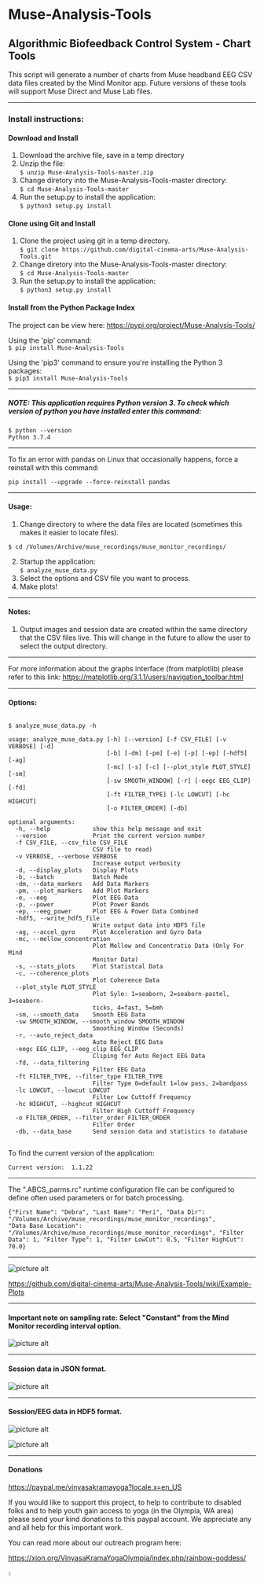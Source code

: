 # Muse-Analysis-Tools
 
## Algorithmic Biofeedback Control System - Chart Tools

This script will generate a number of charts from Muse headband EEG CSV data files created by the Mind Monitor app.  Future versions of these tools will support Muse Direct and Muse Lab files.

--------------------------------------------------------------------
### Install instructions:
#### Download and Install
1) Download the archive file, save in a temp directory
2) Unzip the file:   
```$ unzip Muse-Analysis-Tools-master.zip```
3) Change diretory into the Muse-Analysis-Tools-master directory:   
```$ cd Muse-Analysis-Tools-master```
4) Run the setup.py to install the application:   
```$ python3 setup.py install```
 
#### Clone using Git and Install
1) Clone the project using git in a temp directory.  
```$ git clone https://github.com/digital-cinema-arts/Muse-Analysis-Tools.git```
2) Change diretory into the Muse-Analysis-Tools-master directory:   
```$ cd Muse-Analysis-Tools-master``` 
3) Run the setup.py to install the application:   
```$ python3 setup.py install```

#### Install from the Python Package Index
The project can be view here:
https://pypi.org/project/Muse-Analysis-Tools/

Using the 'pip' command:  
```$ pip install Muse-Analysis-Tools```

Using the 'pip3' command to ensure you're installing the Python 3 packages:  
```$ pip3 install Muse-Analysis-Tools```

--------------------------------------------------------------------

##### NOTE: This application requires Python version 3. To check which version of python you have installed enter this command:   
```
$ python --version
Python 3.7.4
```

--------------------------------------------------------------------

To fix an error with pandas on Linux that occasionally happens, force a reinstall with this command:

```
pip install --upgrade --force-reinstall pandas
```

--------------------------------------------------------------------

#### Usage:
1) Change directory to where the data files are located (sometimes this makes it easier to locate files).  
```
$ cd /Volumes/Archive/muse_recordings/muse_monitor_recordings/   
```
2) Startup the application:  
```$ analyze_muse_data.py```
3) Select the options and CSV file you want to process.  
4) Make plots!  

--------------------------------------------------------------------

#### Notes:
1) Output images and session data are created within the same directory that the CSV files live.  This will change in the future to allow the user to select the output directory.

--------------------------------------------------------------------

For more information about the graphs interface (from matplotlib) please refer to this link:
https://matplotlib.org/3.1.1/users/navigation_toolbar.html

--------------------------------------------------------------------

#### Options: 

~~~~

$ analyze_muse_data.py -h 
 
usage: analyze_muse_data.py [-h] [--version] [-f CSV_FILE] [-v VERBOSE] [-d]
                            [-b] [-dm] [-pm] [-e] [-p] [-ep] [-hdf5] [-ag]
                            [-mc] [-s] [-c] [--plot_style PLOT_STYLE] [-sm]
                            [-sw SMOOTH_WINDOW] [-r] [-eegc EEG_CLIP] [-fd]
                            [-ft FILTER_TYPE] [-lc LOWCUT] [-hc HIGHCUT]
                            [-o FILTER_ORDER] [-db]

optional arguments:
  -h, --help            show this help message and exit
  --version             Print the current version number
  -f CSV_FILE, --csv_file CSV_FILE
                        CSV file to read)
  -v VERBOSE, --verbose VERBOSE
                        Increase output verbosity
  -d, --display_plots   Display Plots
  -b, --batch           Batch Mode
  -dm, --data_markers   Add Data Markers
  -pm, --plot_markers   Add Plot Markers
  -e, --eeg             Plot EEG Data
  -p, --power           Plot Power Bands
  -ep, --eeg_power      Plot EEG & Power Data Combined
  -hdf5, --write_hdf5_file
                        Write output data into HDF5 file
  -ag, --accel_gyro     Plot Acceleration and Gyro Data
  -mc, --mellow_concentration
                        Plot Mellow and Concentratio Data (Only For Mind
                        Monitor Data)
  -s, --stats_plots     Plot Statistcal Data
  -c, --coherence_plots
                        Plot Coherence Data
  --plot_style PLOT_STYLE
                        Plot Syle: 1=seaborn, 2=seaborn-pastel, 3=seaborn-
                        ticks, 4=fast, 5=bmh
  -sm, --smooth_data    Smooth EEG Data
  -sw SMOOTH_WINDOW, --smooth_window SMOOTH_WINDOW
                        Smoothing Window (Seconds)
  -r, --auto_reject_data
                        Auto Reject EEG Data
  -eegc EEG_CLIP, --eeg_clip EEG_CLIP
                        Cliping for Auto Reject EEG Data
  -fd, --data_filtering
                        Filter EEG Data
  -ft FILTER_TYPE, --filter_type FILTER_TYPE
                        Filter Type 0=default 1=low pass, 2=bandpass
  -lc LOWCUT, --lowcut LOWCUT
                        Filter Low Cuttoff Frequency
  -hc HIGHCUT, --highcut HIGHCUT
                        Filter High Cuttoff Frequency
  -o FILTER_ORDER, --filter_order FILTER_ORDER
                        Filter Order
  -db, --data_base      Send session data and statistics to database
  
  ~~~~

To find the current version of the application:  
```$ analyze_muse_data.py --version
Current version:  1.1.22
```

----------------------------------------------------------

The ".ABCS_parms.rc" runtime configuration file can be configured to define often used parameters or for batch processing.

```
{"First Name": "Debra", "Last Name": "Peri", "Data Dir": "/Volumes/Archive/muse_recordings/muse_monitor_recordings",
"Data Base Location": "/Volumes/Archive/muse_recordings/muse_monitor_recordings", "Filter Data": 1, "Filter Type": 1, "Filter LowCut": 0.5, "Filter HighCut": 70.0}
```

---------------------------------------------------------------------

![picture alt](https://github.com/digital-cinema-arts/Muse-Analysis-Tools/blob/master/images/GUI.png "The analyze_muse_data GUI")

https://github.com/digital-cinema-arts/Muse-Analysis-Tools/wiki/Example-Plots

---------------------------------------------------------------------

#### Important note on sampling rate:  Select "Constant" from the Mind Monitor recording interval option.

![picture alt](https://github.com/digital-cinema-arts/Muse-Analysis-Tools/blob/master/images/MM-recording-interval.png "Mind Monitor recording interval option")

---------------------------------------------------------------------

#### Session data in JSON format.

![picture alt](https://github.com/digital-cinema-arts/Muse-Analysis-Tools/blob/master/images/session_JSON-1.png "JSON session data")

---------------------------------------------------------------------

#### Session/EEG data in HDF5 format.

![picture alt](https://github.com/digital-cinema-arts/Muse-Analysis-Tools/blob/master/images/HDF5_data_1.png "HDF5 data")

![picture alt](https://github.com/digital-cinema-arts/Muse-Analysis-Tools/blob/master/images/HDF5_data_2.png "HDF5 data")


---------------------------------------------------------------------

#### Donations

https://paypal.me/vinyasakramayoga?locale.x=en_US

If you would like to support this project, to help to contribute to disabled folks and to help youth gain access to yoga (in the Olympia, WA area) please send your kind donations to this paypal account.  We appreciate any and all help for this important work.

You can read more about our outreach program here:

https://xion.org/VinyasaKramaYogaOlympia/index.php/rainbow-goddess/


:droplet:


